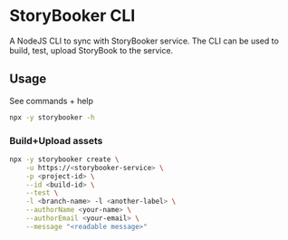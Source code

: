 # StoryBooker CLI

A NodeJS CLI to sync with StoryBooker service. The CLI can be used to build, test, upload StoryBook to the service.

## Usage

See commands + help

```sh
npx -y storybooker -h
```

### Build+Upload assets

```sh
npx -y storybooker create \
    -u https://<storybooker-service> \
    -p <project-id> \
    --id <build-id> \
    --test \
    -l <branch-name> -l <another-label> \
    --authorName <your-name> \
    --authorEmail <your-email> \
    --message "<readable message>"
```
